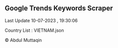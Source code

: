 

## Google Trends Keywords Scraper 
 
Last Update 10-07-2023 , 19:30:06

Country List :
VIETNAM.json



© Abdul Muttaqin 
